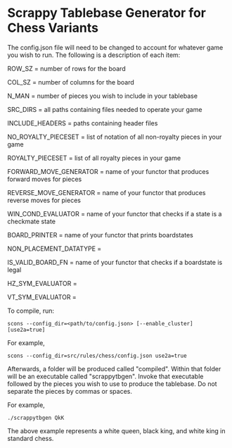 # Scrappy Tablebase Generator for Chess Variants

The config.json file will need to be changed to account for whatever game you wish to run. The following is a description of each item:

ROW_SZ = number of rows for the board

COL_SZ = number of columns for the board

N_MAN = number of pieces you wish to include in your tablebase

SRC_DIRS = all paths containing files needed to operate your game

INCLUDE_HEADERS = paths containing header files

NO_ROYALTY_PIECESET = list of notation of all non-royalty pieces in your game

ROYALTY_PIECESET = list of all royalty pieces in your game

FORWARD_MOVE_GENERATOR = name of your functor that produces forward moves for pieces

REVERSE_MOVE_GENERATOR = name of your functor that produces reverse moves for pieces

WIN_COND_EVALUATOR = name of your functor that checks if a state is a checkmate state

BOARD_PRINTER = name of your functor that prints boardstates

NON_PLACEMENT_DATATYPE = 

IS_VALID_BOARD_FN = name of your functor that checks if a boardstate is legal

HZ_SYM_EVALUATOR = 

VT_SYM_EVALUATOR = 


To compile, run:
```
scons --config_dir=<path/to/config.json> [--enable_cluster] [use2a=true]
```

For example, 
```
scons --config_dir=src/rules/chess/config.json use2a=true
```

Afterwards, a folder will be produced called "compiled". Within that folder will be an executable called "scrappytbgen". Invoke that executable
followed by the pieces you wish to use to produce the tablebase. Do not separate the pieces by commas or spaces.

For example,
```
./scrappytbgen QkK
```

The above example represents a white queen, black king, and white king in standard chess.
